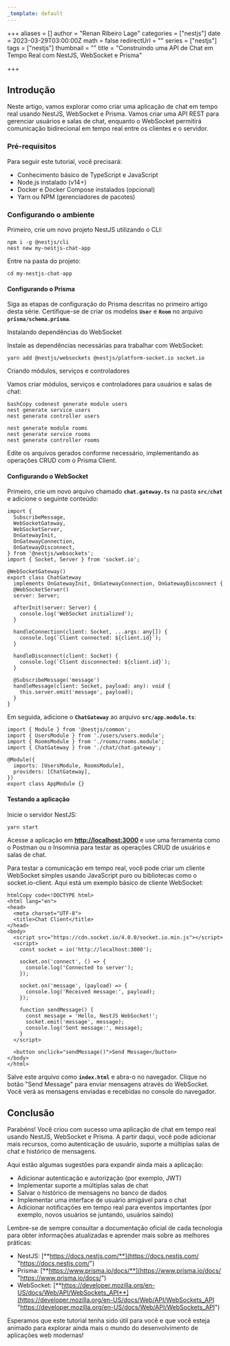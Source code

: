 ```yaml
---
_template: default
---
```


+++
aliases = []
author = "Renan Ribeiro Lage"
categories = ["nestjs"]
date = 2023-03-29T03:00:00Z
math = false
redirectUrl = ""
series = ["nestjs"]
tags = ["nestjs"]
thumbnail = ""
title = "Construindo uma API de Chat em Tempo Real com NestJS, WebSocket e Prisma"

+++
## Introdução

Neste artigo, vamos explorar como criar uma aplicação de chat em tempo real usando NestJS, WebSocket e Prisma. Vamos criar uma API REST para gerenciar usuários e salas de chat, enquanto o WebSocket permitirá comunicação bidirecional em tempo real entre os clientes e o servidor.

### Pré-requisitos

Para seguir este tutorial, você precisará:

* Conhecimento básico de TypeScript e JavaScript
* Node.js instalado (v14+)
* Docker e Docker Compose instalados (opcional)
* Yarn ou NPM (gerenciadores de pacotes)

### Configurando o ambiente

Primeiro, crie um novo projeto NestJS utilizando o CLI:

    npm i -g @nestjs/cli
    nest new my-nestjs-chat-app
    

Entre na pasta do projeto:

    cd my-nestjs-chat-app
    

#### Configurando o Prisma

Siga as etapas de configuração do Prisma descritas no primeiro artigo desta série. Certifique-se de criar os modelos **`User`** e **`Room`** no arquivo **`prisma/schema.prisma`**.

Instalando dependências do WebSocket

Instale as dependências necessárias para trabalhar com WebSocket:

    yarn add @nestjs/websockets @nestjs/platform-socket.io socket.io

Criando módulos, serviços e controladores

Vamos criar módulos, serviços e controladores para usuários e salas de chat:

    bashCopy codenest generate module users
    nest generate service users
    nest generate controller users
    
    nest generate module rooms
    nest generate service rooms
    nest generate controller rooms
    

Edite os arquivos gerados conforme necessário, implementando as operações CRUD com o Prisma Client.

#### Configurando o WebSocket

Primeiro, crie um novo arquivo chamado **`chat.gateway.ts`** na pasta **`src/chat`** e adicione o seguinte conteúdo:

    import {
      SubscribeMessage,
      WebSocketGateway,
      WebSocketServer,
      OnGatewayInit,
      OnGatewayConnection,
      OnGatewayDisconnect,
    } from '@nestjs/websockets';
    import { Socket, Server } from 'socket.io';
    
    @WebSocketGateway()
    export class ChatGateway
      implements OnGatewayInit, OnGatewayConnection, OnGatewayDisconnect {
      @WebSocketServer()
      server: Server;
    
      afterInit(server: Server) {
        console.log('WebSocket initialized');
      }
    
      handleConnection(client: Socket, ...args: any[]) {
        console.log(`Client connected: ${client.id}`);
      }
    
      handleDisconnect(client: Socket) {
        console.log(`Client disconnected: ${client.id}`);
      }
    
      @SubscribeMessage('message')
      handleMessage(client: Socket, payload: any): void {
        this.server.emit('message', payload);
      }
    }
    

Em seguida, adicione o **`ChatGateway`** ao arquivo **`src/app.module.ts`**:

    import { Module } from '@nestjs/common';
    import { UsersModule } from './users/users.module';
    import { RoomsModule } from './rooms/rooms.module';
    import { ChatGateway } from './chat/chat.gateway';
    
    @Module({
      imports: [UsersModule, RoomsModule],
      providers: [ChatGateway],
    })
    export class AppModule {}
    

#### Testando a aplicação

Inicie o servidor NestJS:

    yarn start

Acesse a aplicação em [**http://localhost:3000**](http://localhost:3000/) e use uma ferramenta como o Postman ou o Insomnia para testar as operações CRUD de usuários e salas de chat.

Para testar a comunicação em tempo real, você pode criar um cliente WebSocket simples usando JavaScript puro ou bibliotecas como o socket.io-client. Aqui está um exemplo básico de cliente WebSocket:

    htmlCopy code<!DOCTYPE html>
    <html lang="en">
    <head>
      <meta charset="UTF-8">
      <title>Chat Client</title>
    </head>
    <body>
      <script src="https://cdn.socket.io/4.0.0/socket.io.min.js"></script>
      <script>
        const socket = io('http://localhost:3000');
        
        socket.on('connect', () => {
          console.log('Connected to server');
        });
    
        socket.on('message', (payload) => {
          console.log('Received message:', payload);
        });
    
        function sendMessage() {
          const message = 'Hello, NestJS WebSocket!';
          socket.emit('message', message);
          console.log('Sent message:', message);
        }
      </script>
    
      <button onclick="sendMessage()">Send Message</button>
    </body>
    </html>
    

Salve este arquivo como **`index.html`** e abra-o no navegador. Clique no botão "Send Message" para enviar mensagens através do WebSocket. Você verá as mensagens enviadas e recebidas no console do navegador.

## Conclusão

Parabéns! Você criou com sucesso uma aplicação de chat em tempo real usando NestJS, WebSocket e Prisma. A partir daqui, você pode adicionar mais recursos, como autenticação de usuário, suporte a múltiplas salas de chat e histórico de mensagens.

Aqui estão algumas sugestões para expandir ainda mais a aplicação:

* Adicionar autenticação e autorização (por exemplo, JWT)
* Implementar suporte a múltiplas salas de chat
* Salvar o histórico de mensagens no banco de dados
* Implementar uma interface de usuário amigável para o chat
* Adicionar notificações em tempo real para eventos importantes (por exemplo, novos usuários se juntando, usuários saindo)

Lembre-se de sempre consultar a documentação oficial de cada tecnologia para obter informações atualizadas e aprender mais sobre as melhores práticas:

* NestJS: [**https://docs.nestjs.com/**](https://docs.nestjs.com/ "https://docs.nestjs.com/")
* Prisma: [**https://www.prisma.io/docs/**](https://www.prisma.io/docs/ "https://www.prisma.io/docs/")
* WebSocket: [**https://developer.mozilla.org/en-US/docs/Web/API/WebSockets_API**](https://developer.mozilla.org/en-US/docs/Web/API/WebSockets_API "https://developer.mozilla.org/en-US/docs/Web/API/WebSockets_API")

Esperamos que este tutorial tenha sido útil para você e que você esteja animado para explorar ainda mais o mundo do desenvolvimento de aplicações web modernas!
